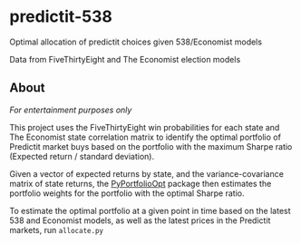 # predictit-538
Optimal allocation of predictit choices given 538/Economist models

Data from FiveThirtyEight and The Economist election models

## About
*For entertainment purposes only*

This project uses the FiveThirtyEight win probabilities for each state and The Economist state correlation matrix to 
identify the optimal portfolio of Predictit market buys based on the portfolio with the maximum Sharpe ratio (Expected return / standard deviation).

Given a vector of expected returns by state, and the variance-covariance matrix of state returns, the [PyPortfolioOpt](https://github.com/robertmartin8/PyPortfolioOpt) package then estimates the 
portfolio weights for the portfolio with the optimal Sharpe ratio.

To estimate the optimal portfolio at a given point in time based on the latest 538 and Economist models, as well as the latest prices in the Predictit markets, 
run `allocate.py`
